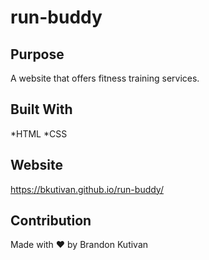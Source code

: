 # run-buddy

## Purpose
A website that offers fitness training services.

## Built With
*HTML
*CSS

## Website
https://bkutivan.github.io/run-buddy/

## Contribution
Made with ❤️ by Brandon Kutivan
